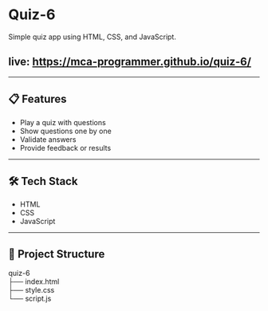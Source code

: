 # Quiz-6

Simple quiz app using HTML, CSS, and JavaScript.
## live: https://mca-programmer.github.io/quiz-6/
---

## 📋 Features

- Play a quiz with questions  
- Show questions one by one  
- Validate answers  
- Provide feedback or results  

---

## 🛠️ Tech Stack

- HTML  
- CSS  
- JavaScript  

---

## 📂 Project Structure

quiz-6<br>
├── index.html <br>
├── style.css <br>
└── script.js 

